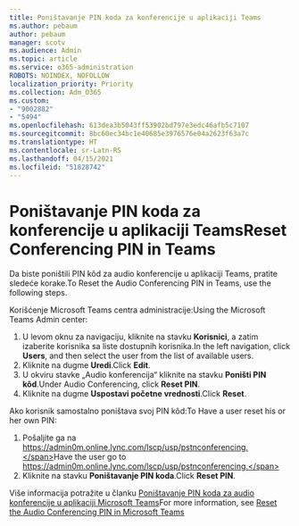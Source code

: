 ```yaml
---
title: Poništavanje PIN koda za konferencije u aplikaciji Teams
ms.author: pebaum
author: pebaum
manager: scotv
ms.audience: Admin
ms.topic: article
ms.service: o365-administration
ROBOTS: NOINDEX, NOFOLLOW
localization_priority: Priority
ms.collection: Adm_O365
ms.custom:
- "9002882"
- "5494"
ms.openlocfilehash: 613dea3b5043ff53902bd797e3edc46afb5c7107
ms.sourcegitcommit: 8bc60ec34bc1e40685e3976576e04a2623f63a7c
ms.translationtype: HT
ms.contentlocale: sr-Latn-RS
ms.lasthandoff: 04/15/2021
ms.locfileid: "51828742"
---
```

# <a name="reset-conferencing-pin-in-teams"></a><span data-ttu-id="7e50e-102">Poništavanje PIN koda za konferencije u aplikaciji Teams</span><span class="sxs-lookup"><span data-stu-id="7e50e-102">Reset Conferencing PIN in Teams</span></span>

<span data-ttu-id="7e50e-103">Da biste poništili PIN kôd za audio konferencije u aplikaciji Teams, pratite sledeće korake.</span><span class="sxs-lookup"><span data-stu-id="7e50e-103">To Reset the Audio Conferencing PIN in Teams, use the following steps.</span></span>  

<span data-ttu-id="7e50e-104">Korišćenje Microsoft Teams centra administracije:</span><span class="sxs-lookup"><span data-stu-id="7e50e-104">Using the Microsoft Teams Admin center:</span></span>

1. <span data-ttu-id="7e50e-105">U levom oknu za navigaciju, kliknite na stavku **Korisnici**, a zatim izaberite korisnika sa liste dostupnih korisnika.</span><span class="sxs-lookup"><span data-stu-id="7e50e-105">In the left navigation, click **Users**, and then select the user from the list of available users.</span></span>
2. <span data-ttu-id="7e50e-106">Kliknite na dugme **Uredi**.</span><span class="sxs-lookup"><span data-stu-id="7e50e-106">Click **Edit**.</span></span>
3. <span data-ttu-id="7e50e-107">U okviru stavke „Audio konferencija“ kliknite na stavku **Poništi PIN kôd**.</span><span class="sxs-lookup"><span data-stu-id="7e50e-107">Under Audio Conferencing, click **Reset PIN**.</span></span>
4. <span data-ttu-id="7e50e-108">Kliknite na dugme **Uspostavi početne vrednosti**.</span><span class="sxs-lookup"><span data-stu-id="7e50e-108">Click **Reset**.</span></span>

<span data-ttu-id="7e50e-109">Ako korisnik samostalno poništava svoj PIN kôd:</span><span class="sxs-lookup"><span data-stu-id="7e50e-109">To Have a user reset his or her own PIN:</span></span>
1. <span data-ttu-id="7e50e-110">Pošaljite ga na https://admin0m.online.lync.com/lscp/usp/pstnconferencing.</span><span class="sxs-lookup"><span data-stu-id="7e50e-110">Have the user go to https://admin0m.online.lync.com/lscp/usp/pstnconferencing.</span></span>
2. <span data-ttu-id="7e50e-111">Kliknite na stavku **Poništavanje PIN koda**.</span><span class="sxs-lookup"><span data-stu-id="7e50e-111">Click **Reset PIN**.</span></span>

<span data-ttu-id="7e50e-112">Više informacija potražite u članku [Poništavanje PIN koda za audio konferencije u aplikaciji Microsoft Teams](https://docs.microsoft.com/microsoftteams/reset-the-audio-conferencing-pin-in-teams)</span><span class="sxs-lookup"><span data-stu-id="7e50e-112">For more information, see [Reset the Audio Conferencing PIN in Microsoft Teams](https://docs.microsoft.com/microsoftteams/reset-the-audio-conferencing-pin-in-teams)</span></span>
